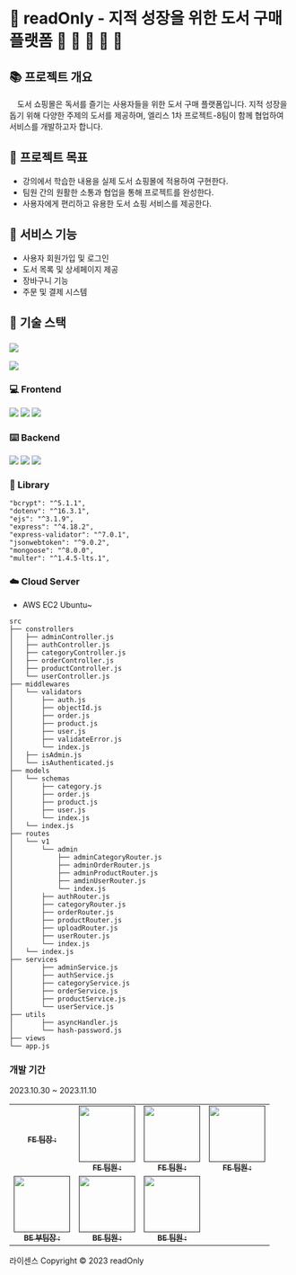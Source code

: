 # 📖 readOnly - 지적 성장을 위한 도서 구매 플랫폼 📙 📒 📔 📓 📂

## 📚 프로젝트 개요

　도서 쇼핑몰은 독서를 즐기는 사용자들을 위한 도서 구매 플랫폼입니다. 지적 성장을 돕기 위해 다양한 주제의 도서를 제공하며, 엘리스 1차 프로젝트-8팀이 함께 협업하여 서비스를 개발하고자 합니다.

## 📗 프로젝트 목표

- 강의에서 학습한 내용을 실제 도서 쇼핑몰에 적용하여 구현한다.
- 팀원 간의 원활한 소통과 협업을 통해 프로젝트를 완성한다.
- 사용자에게 편리하고 유용한 도서 쇼핑 서비스를 제공한다.

## 📕 서비스 기능

- 사용자 회원가입 및 로그인
- 도서 목록 및 상세페이지 제공
- 장바구니 기능
- 주문 및 결제 시스템

## 📘 기술 스택
### <img src="https://img.shields.io/badge/visualstudiocode-007ACC?style=flat-square&logo=visualstudiocode&logoColor=white"/>
<img src="https://img.shields.io/badge/gitlab-FC6D26?style=flat-square&logo=gitlab&logoColor=white"/>

### 💻 Frontend

<img src="https://img.shields.io/badge/HTML5-E34F26?style=flat-square&logo=HTML5&logoColor=white"/>
<img src="https://img.shields.io/badge/CSS3-1572B6?style=flat-square&logo=CSS3&logoColor=white"/>
<img src="https://img.shields.io/badge/javascript-F7DF1E?style=flat-square&logo=javascript&logoColor=white"/>

### ⌨️ Backend

<img src="https://img.shields.io/badge/Node.js-339933?style=flat-square&logo=Node.js&logoColor=white"/>
<img src="https://img.shields.io/badge/postman-FF6C37?style=flat-square&logo=postman&logoColor=white"/>
<img src="https://img.shields.io/badge/mongoose-880000?style=flat-square&logo=mongoose&logoColor=white"/>

### 📝 Library
    "bcrypt": "^5.1.1",
    "dotenv": "^16.3.1",
    "ejs": "^3.1.9",
    "express": "^4.18.2",
    "express-validator": "^7.0.1",
    "jsonwebtoken": "^9.0.2",
    "mongoose": "^8.0.0",
    "multer": "^1.4.5-lts.1",
    
### ☁️ Cloud Server

- AWS EC2 Ubuntu~

```
src
├── constrollers
│   ├── adminController.js
│   ├── authController.js
│   ├── categoryController.js
│   ├── orderController.js
│   ├── productController.js
│   └── userController.js
├── middlewares
│   └── validators
│       ├── auth.js
│       ├── objectId.js
│       ├── order.js
│       ├── product.js
│       ├── user.js
│       ├── validateError.js
│       └── index.js
│   ├── isAdmin.js
│   └── isAuthenticated.js
├── models
│   └── schemas
│       ├── category.js
│       ├── order.js
│       ├── product.js
│       ├── user.js
│       └── index.js
│   └── index.js
├── routes
│   └── v1
│       └── admin
│           ├── adminCategoryRouter.js
│           ├── adminOrderRouter.js
│           ├── adminProductRouter.js
│           ├── amdinUserRouter.js
│           └── index.js
│       ├── authRouter.js
│       ├── categoryRouter.js
│       ├── orderRouter.js
│       ├── productRouter.js
│       ├── uploadRouter.js
│       ├── userRouter.js
│       └── index.js
│   └── index.js
├── services
│       ├── adminService.js
│       ├── authService.js
│       ├── categoryService.js
│       ├── orderService.js
│       ├── productService.js
│       └── userService.js
├── utils
│       ├── asyncHandler.js
│       └── hash-password.js
├── views
└── app.js
```

### 개발 기간
2023.10.30 ~ 2023.11.10

<table>
  <tbody>
    <tr>
      <td align="center"><a href=""><img src="width="100px;" alt=""/><br /><sub><b>FE 팀장 : </b></sub></a><br /></td>
      <td align="center"><a href=""><img src="" width="100px;" alt=""/><br /><sub><b>FE 팀원 : </b></sub></a><br /></td>
      <td align="center"><a href=""><img src="" width="100px;" alt=""/><br /><sub><b>FE 팀원 : </b></sub></a><br /></td>
      <td align="center"><a href=""><img src="" width="100px;" alt=""/><br /><sub><b>FE 팀원 : </b></sub></a><br /></td>
     <tr/>
      <td align="center"><a href=""><img src="" width="100px;" alt=""/><br /><sub><b>BE 부팀장 : </b></sub></a><br /></td>
      <td align="center"><a href=""><img src="" width="100px;" alt=""/><br /><sub><b>BE 팀원 : </b></sub></a><br /></td>
      <td align="center"><a href=""><img src="" width="100px;" alt=""/><br /><sub><b>BE 팀원 : </b></sub></a><br /></td>
    </tr>
  </tbody>
</table>


라이센스
Copyright © 2023 readOnly
